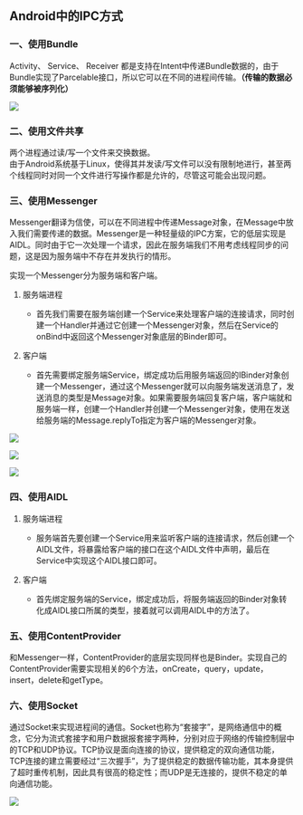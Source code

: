 ## Android中的IPC方式  
  
### 一、使用Bundle   
  
Activity、 Service、 Receiver 都是支持在Intent中传递Bundle数据的，由于Bundle实现了Parcelable接口，所以它可以在不同的进程间传输。**（传输的数据必须能够被序列化）**  
  
![](https://i.imgur.com/ID34SL2.jpg)   
  
### 二、使用文件共享   
  
两个进程通过读/写一个文件来交换数据。  
由于Android系统基于Linux，使得其并发读/写文件可以没有限制地进行，甚至两个线程同时对同一个文件进行写操作都是允许的，尽管这可能会出现问题。  
   
### 三、使用Messenger    
  
Messenger翻译为信使，可以在不同进程中传递Message对象，在Message中放入我们需要传递的数据。Messenger是一种轻量级的IPC方案，它的低层实现是AIDL。同时由于它一次处理一个请求，因此在服务端我们不用考虑线程同步的问题，这是因为服务端中不存在并发执行的情形。   
  
实现一个Messenger分为服务端和客户端。  
  
1. 服务端进程  
	* 首先我们需要在服务端创建一个Service来处理客户端的连接请求，同时创建一个Handler并通过它创建一个Messenger对象，然后在Service的onBind中返回这个Messenger对象底层的Binder即可。  

2. 客户端  
	* 首先需要绑定服务端Service，绑定成功后用服务端返回的IBinder对象创建一个Messenger，通过这个Messenger就可以向服务端发送消息了，发送消息的类型是Message对象。如果需要服务端回复客户端，客户端就和服务端一样，创建一个Handler并创建一个Messenger对象，使用在发送给服务端的Message.replyTo指定为客户端的Messenger对象。  

![](https://i.imgur.com/277U6o8.jpg)	  
    
![](https://i.imgur.com/uJdMS0q.jpg)
  
![](https://i.imgur.com/RVDmShJ.jpg)  


### 四、使用AIDL    
   
1. 服务端进程  
	* 服务端首先要创建一个Service用来监听客户端的连接请求，然后创建一个AIDL文件，将暴露给客户端的接口在这个AIDL文件中声明，最后在Service中实现这个AIDL接口即可。

2. 客户端  
	* 首先绑定服务端的Service，绑定成功后，将服务端返回的Binder对象转化成AIDL接口所属的类型，接着就可以调用AIDL中的方法了。    

### 五、使用ContentProvider    
   
和Messenger一样，ContentProvider的底层实现同样也是Binder。实现自己的ContentProvider需要实现相关的6个方法，onCreate，query，update，insert，delete和getType。   
   
### 六、使用Socket     
  
通过Socket来实现进程间的通信。Socket也称为“套接字”，是网络通信中的概念，它分为流式套接字和用户数据报套接字两种，分别对应于网络的传输控制层中的TCP和UDP协议。TCP协议是面向连接的协议，提供稳定的双向通信功能，TCP连接的建立需要经过“三次握手”，为了提供稳定的数据传输功能，其本身提供了超时重传机制，因此具有很高的稳定性；而UDP是无连接的，提供不稳定的单向通信功能。   
   
![](https://i.imgur.com/w0r1cdq.jpg)   
   

